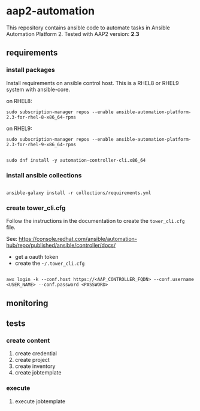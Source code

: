 # aap2-automation

This repository contains ansible code to automate tasks in Ansible Automation Platform 2. 
Tested with AAP2 version: **2.3**

## requirements


### install packages

Install requirements on ansible control host.
This is a RHEL8 or RHEL9  system with ansible-core. 

on RHEL8:
``` shell
sudo subscription-manager repos --enable ansible-automation-platform-2.3-for-rhel-8-x86_64-rpms
```

on RHEL9:
``` shell
sudo subscription-manager repos --enable ansible-automation-platform-2.3-for-rhel-9-x86_64-rpms
```

``` shell

sudo dnf install -y automation-controller-cli.x86_64

```

### install ansible collections

``` shell

ansible-galaxy install -r collections/requirements.yml

```

### create tower_cli.cfg

Follow the instructions in the documentation to create the `tower_cli.cfg` file.

See: https://console.redhat.com/ansible/automation-hub/repo/published/ansible/controller/docs/

- get a oauth token
- create the `~/.tower_cli.cfg` 

``` shell

awx login -k --conf.host https://<AAP_CONTROLLER_FQDN> --conf.username <USER_NAME> --conf.password <PASSWORD>

```

## monitoring

## tests

### create content

1. create credential
2. create project
3. create inventory
4. create jobtemplate

### execute

1. execute jobtemplate
